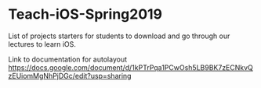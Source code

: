 # Teach-iOS-Spring2019
List of projects starters for students to download and go through our lectures to learn iOS.


Link to documentation for autolayout
https://docs.google.com/document/d/1kPTrPqa1PCwOsh5LB9BK7zECNkvQzEUiomMgNhPjDGc/edit?usp=sharing
